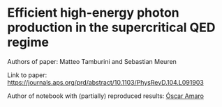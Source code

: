 # Efficient high-energy photon production in the supercritical QED regime

Authors of paper: Matteo Tamburini and Sebastian Meuren

Link to paper: https://journals.aps.org/prd/abstract/10.1103/PhysRevD.104.L091903

Author of notebook with (partially) reproduced results: [Óscar Amaro](https://github.com/OsAmaro)
